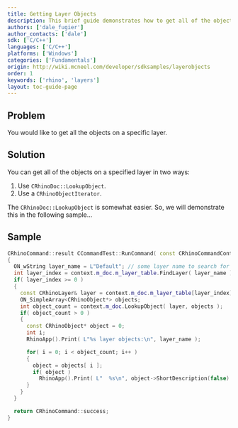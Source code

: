 ```yaml
---
title: Getting Layer Objects
description: This brief guide demonstrates how to get all of the objects on a layer using C/C++.
authors: ['dale_fugier']
author_contacts: ['dale']
sdk: ['C/C++']
languages: ['C/C++']
platforms: ['Windows']
categories: ['Fundamentals']
origin: http://wiki.mcneel.com/developer/sdksamples/layerobjects
order: 1
keywords: ['rhino', 'layers']
layout: toc-guide-page
---
```


 
## Problem

You would like to get all the objects on a specific layer.

## Solution

You can get all of the objects on a specified layer in two ways:

1. Use `CRhinoDoc::LookupObject`.
1. Use a `CRhinoObjectIterator`.

The `CRhinoDoc::LookupObject` is somewhat easier.  So, we will demonstrate this in the following sample...

## Sample

```cpp
CRhinoCommand::result CCommandTest::RunCommand( const CRhinoCommandContext& context )
{
  ON_wString layer_name = L"Default"; // some layer name to search for
  int layer_index = context.m_doc.m_layer_table.FindLayer( layer_name );
  if( layer_index >= 0 )
  {
    const CRhinoLayer& layer = context.m_doc.m_layer_table[layer_index];
    ON_SimpleArray<CRhinoObject*> objects;
    int object_count = context.m_doc.LookupObject( layer, objects );
    if( object_count > 0 )
    {
      const CRhinoObject* object = 0;
      int i;
      RhinoApp().Print( L"%s layer objects:\n", layer_name );

      for( i = 0; i < object_count; i++ )
      {
        object = objects[ i ];
        if( object )
          RhinoApp().Print( L"  %s\n", object->ShortDescription(false) );
      }
    }
  }

  return CRhinoCommand::success;
}
```
